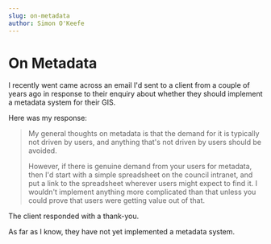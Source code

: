 ```yaml
---
slug: on-metadata
author: Simon O'Keefe
---
```


# On Metadata

I recently went came across an email I'd sent to a client from a couple of years ago in response to their enquiry about whether they should implement a metadata system for their GIS.

Here was my response:

> My general thoughts on metadata is that the demand for it is typically not driven by users, and anything that's not driven by users should be avoided.
>
> However, if there is genuine demand from your users for metadata, then I'd start with a simple spreadsheet on the council intranet, and put a link to the spreadsheet wherever users might expect to find it. I wouldn't implement anything more complicated than that unless you could prove that users were getting value out of that.

The client responded with a thank-you.

As far as I know, they have not yet implemented a metadata system.
